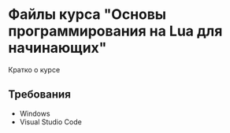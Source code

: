 # Файлы курса "Основы программирования на Lua для начинающих" 
Кратко о курсе

## Требования
- Windows
- Visual Studio Code